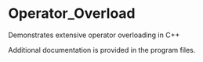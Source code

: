 # Operator_Overload
Demonstrates extensive operator overloading in C++

Additional documentation is provided in the program files. 

